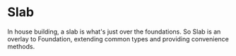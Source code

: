 # Slab

In house building, a slab is what's just over the foundations. So Slab is an overlay to Foundation, extending common types and providing convenience methods.
